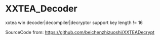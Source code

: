 # XXTEA_Decoder
xxtea win decoder|decompiler|decryptor support key length != 16

SourceCode from: https://github.com/beichenzhizuoshi/XXTEADecrypt
